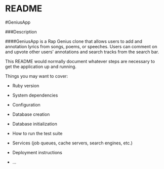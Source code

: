 # README

#GeniusApp

###Description

####GeniusApp is a Rap Genius clone that allows users to add and annotation lyrics from songs, poems, or speeches. Users can comment on and upvote other users' annotations and search tracks from the search bar.



This README would normally document whatever steps are necessary to get the
application up and running.

Things you may want to cover:

* Ruby version

* System dependencies

* Configuration

* Database creation

* Database initialization

* How to run the test suite

* Services (job queues, cache servers, search engines, etc.)

* Deployment instructions

* ...
